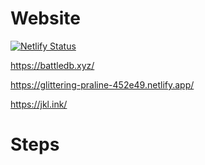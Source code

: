 # Website
[![Netlify Status](https://api.netlify.com/api/v1/badges/e9642600-e89d-4aba-9029-191fd91ed8c6/deploy-status)](https://app.netlify.com/sites/glittering-praline-452e49/deploys)

https://battledb.xyz/

https://glittering-praline-452e49.netlify.app/ 

https://jkl.ink/ 



# Steps 

